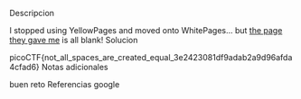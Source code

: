 Descripcion

I stopped using YellowPages and moved onto WhitePages... but [the page they gave me](https://jupiter.challenges.picoctf.org/static/fa4a277cfa846e07a5981d8a19288a2e/whitepages.txt) is all blank!
Solucion

picoCTF{not_all_spaces_are_created_equal_3e2423081df9adab2a9d96afda4cfad6}
Notas adicionales

buen reto
Referencias
google